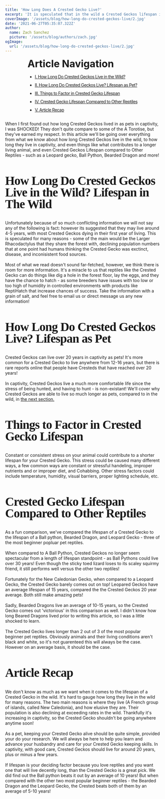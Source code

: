 ```yaml
---
title: 'How Long Does A Crested Gecko Live?'
excerpt: 'It is speculated that in the wild a Crested Geckos lifespan is much shorter than in captivity. Lets discuss why Crested Geckos can live 20+ years as pets!'
coverImage: '/assets/blog/how-long-do-crested-geckos-live/2.jpg'
date: '2021-06-27T05:35:07.322Z'
author:
  name: Zach Sanchez
  picture: '/assets/blog/authors/zach.jpg'
ogImage:
  url: '/assets/blog/how-long-do-crested-geckos-live/2.jpg'
---
```


<div style="text-align:center;width:100%">
  <div style="margin: 0 auto; display: inline-block;text-align:justify;">
  <span style="font-weight:bold;font-size:32px;">Article Navigation</span>
    <ul style="text-decoration: underline;letter-spacing: -.6px;" >
      <li style="margin-bottom:10px;"><a href="#how-long-do-crested-geckos-live-in-the-wild-lifespan">
      <span>I. How Long Do Crested Geckos Live in the Wild?</span>
      </a></li>
      <li style="margin-bottom:10px;"><a href="#how-long-does-a-pet-crested-gecko-live-lifespan">
      <span>II. How Long Do Crested Geckos Live? Lifespan as Pet?</span>
      </a></li>
      <li style="margin-bottom:10px;"><a href="#how-can-i-make-my-crested-gecko-live-longer">
      <span>III. Things to Factor in Crested Gecko Lifespan</span>
      </a></li>
      <li style="margin-bottom:10px;"><a href="#a-crested-geckos-lifespan-compared-to-other-reptiles">
      <span>IV. Crested Gecko Lifespan Compared to Other Reptiles</span>
      </a></li>
      <li style="margin-bottom:4px;"><a href="#how-long-does-a-crested-gecko-live-recap">
      <span>V. Article Recap</span>
      </a></li>
    </ul>
    <ul>
    </ul>
  </div>
</div>

When I first found out how long Crested Geckos lived in as pets in captivity, I was SHOCKED! They don't quite compare to some of the A Torotise, but they've earned my respect. In this article we'll be going over everything from what we know about how long Crested Geckos live in the wild, to how long they live in captivity, and even things like what contributes to a longer living animal, and even Crested Geckos Lifespan compared to Other Reptiles - such as a Leopard gecko, Ball Python, Bearded Dragon and more!
<span id="how-long-do-crested-geckos-live-in-the-wild-lifespan"></span>

<h2 style="font-family:ui-serif;font-size:40px;letter-spacing: -1px;line-height:95%;">How Long Do Crested Geckos Live in the Wild? Lifespan in The Wild</h2>

Unfortunately because of so much conflicting information we will not say any of the following is fact: 
however its suggested that they may live around 4-5 years, with most Crested Geckos dying in their first 
year of living. This is speculated for many reasons - some of the main would be the Larger Rhacodactylus that they share the forest with, declining population numbers that at one point had humans thinking the Crested Gecko was exctinct, disease, and inconisistent food sources.
<br/>
<br/>
Most of what we read doesn't sound far-fetched, however, we think there is room for more information. It's a 
miracle to us that reptiles like the Crested Gecko can do things like dig a hole in the forest floor, lay the eggs, and they have the chance to hatch - as some breeders have issues with too low or too high of humidity in controlled environments with products like ReptiHatch that increase chances of success. Take the information with a grain of salt, and feel free to email us or direct message us any new information!
<span id="how-long-does-a-pet-crested-gecko-live-lifespan"></span>

<h2 style="font-family:ui-serif;font-size:40px;letter-spacing: -1px;line-height:95%;">How Long Do Crested Geckos Live? Lifespan as Pet</h2>

Crested Geckos can live over 20 years in captivity as pets! It's more common for a Crested Gecko to live anywhere from 12-16 years, but there is rare reports online that people have Cresteds that have reached over 20 years!
<br/>
<br/>
In captivity, Crested Geckos live a much more comfortable life since the stress of being hunted,
and having to hunt - is non-existant!
We'll cover why Crested Geckos are able to live so much longer as pets, compared to in the wild, in <a href="#how-can-i-make-my-crested-gecko-live-longer" className="underline font-bold">the next section.</a>
<span id="how-can-i-make-my-crested-gecko-live-longer"></span>

<h2 style="font-family:ui-serif;font-size:40px;letter-spacing: -1px;line-height:95%;">Things to Factor in Crested Gecko Lifespan</h2>

Constant or consistent stress on your animal could contribute to a shorter lifespan for your Crested Gecko. This stress could be caused many different ways, a few common ways are constant or stressful handeling, improper nutrients and or improper diet, and Cohabbing. Other stress factors could include temperature, humidity, visual barriers, proper lighting schedule, etc.
<span id="a-crested-geckos-lifespan-compared-to-other-reptiles"></span>

<h2 style="font-family:ui-serif;font-size:40px;letter-spacing: -1px;line-height:95%;">Crested Gecko Lifespan Compared to Other Reptiles</h2>

As a fun comparison, we've compared the lifespan of a Crested Gecko to the lifespan of a Ball python, Bearded Dragon, and Leopard Gecko - three of the most beginner popluar pet reptiles. 
<br/>
<br/>
When compared to A Ball Python, Crested Geckos no longer seem spectacular from a length of lifespan standpoint - as Ball Pythons could live 
over 30 years! Even though the sticky toed lizard loses to its scaley squirmy friend, it still performs well versus the other two reptiles!
<br/>
<br/>
Fortunately for the New Caledonian Gecko, when compared to a Leopard Gecko, the Crested Gecko barely comes out on top! Leopared Geckos have an average lifespan of 15 years, compared the the Crested Geckos 20 year average. Both still make amazing pets!
<br/>
<br/>
Sadly, Bearded Dragons live an average of 10-15 years, so the Crested Gecko comes out 'victorious' in this comparison as well. I didn't know how long Beared Dragons lived prior to writing this article, so I was a little shocked to learn.
<br/>
<br/>
The Crested Gecko lives longer than 2 out of 3 of the most popular beginner pet reptiles. Obviously animals and their living conditions aren't black and white, so it's not guarenteed this will always be the case. However on an average basis, it should be the case.     
<span id="how-long-does-a-crested-gecko-live-recap"></span>

<h2 style="font-family:ui-serif;font-size:40px;letter-spacing: -1px;line-height:95%;">Article Recap</h2>

We don't know as much as we want when it comes to the lifespan of a Crested Gecko in the wild. It's hard to gauge how long they live in the wild for many reasons. The two main reasons is where they live (A French group of islands, called New Caledonia), and how elusive they are. Their population is also declining at exceeding rates in the wild. Thankfully it's increasing in captivity, so the Crested Gecko shouldn't be going anywhere anytime soon!
<br/>
<br/>
As a pet, keeping your Crested Gecko alive should be quite simple, provided your do your research. We will always be here to help you learn and advance your husbandry and care for your Crested Gecko keeping skills. In captivity, with good care, Crested Geckos should live for around 20 years, plus or minus a few years.
<br/>
<br/>
If lifespan is your deciding factor because you love reptiles and you want one that will live decently long, than the Crested Gecko is a great pick. We did find out the Ball python beats it out by an average of 10 years! But when compared with the other two most popular beginner reptiles - the Bearded Dragon and the Leopard Gecko, the Crested beats both of them by an average of 5-10 years!

